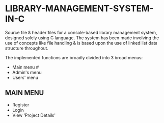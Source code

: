 #  LIBRARY-MANAGEMENT-SYSTEM-IN-C
Source file & header files for a console-based library management system, designed solely using C language. The system has been made involving the use of concepts like file handling & is based upon the use of linked list data structure throughout.

The implemented functions are broadly divided into 3 broad menus:
- Main menu #
- Admin's menu
- Users' menu

## MAIN MENU
- Register
- Login
- View 'Project Details'

